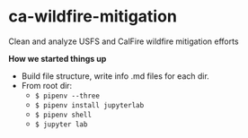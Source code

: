 # ca-wildfire-mitigation
Clean and analyze USFS and CalFire wildfire mitigation efforts

**How we started things up**

- Build file structure, write info .md files for each dir.
- From root dir: 
  - `$ pipenv --three` 
  - `$ pipenv install jupyterlab`
  - `$ pipenv shell`
  - `$ jupyter lab`

